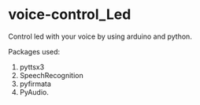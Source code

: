 # voice-control_Led

Control led with your voice by using arduino and python.

Packages used:
1. pyttsx3
2. SpeechRecognition
3. pyfirmata
4. PyAudio.
